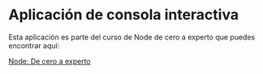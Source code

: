 # Aplicación de consola interactiva

Esta aplicación es parte del curso de Node de cero a experto que puedes encontrar aquí:

[Node: De cero a experto](https://fernando-herrera.com/#/curso/node-cero-experto)
